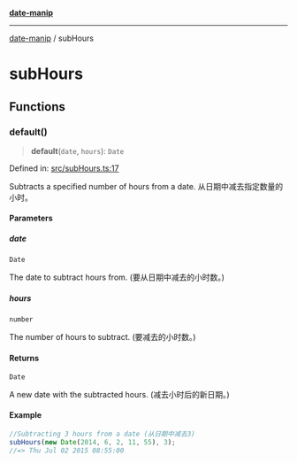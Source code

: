 [**date-manip**](index.md)

***

[date-manip](modules.md) / subHours

# subHours

## Functions

### default()

> **default**(`date`, `hours`): `Date`

Defined in: [src/subHours.ts:17](https://github.com/fengxinming/date-manip/blob/672f1dce8f57973c145b734bdf778535cf1bb983/src/subHours.ts#L17)

Subtracts a specified number of hours from a date.
从日期中减去指定数量的小时。

#### Parameters

##### date

`Date`

The date to subtract hours from. (要从日期中减去的小时数。)

##### hours

`number`

The number of hours to subtract. (要减去的小时数。)

#### Returns

`Date`

A new date with the subtracted hours. (减去小时后的新日期。)

#### Example

```ts
//Subtracting 3 hours from a date (从日期中减去3)
subHours(new Date(2014, 6, 2, 11, 55), 3);
//=> Thu Jul 02 2015 08:55:00
```
